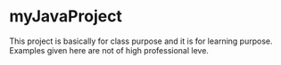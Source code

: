 # myJavaProject
This project is basically for class purpose and it is for learning purpose. Examples given here are not of high professional leve.
